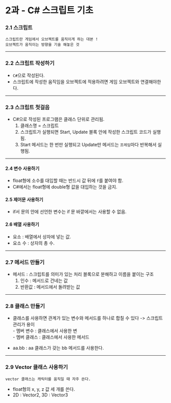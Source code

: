 # 2과 - C# 스크립트 기초

### 2.1 스크립트
  
    스크립트란 게임에서 오브젝트를 움직이게 하는 대본 !
    오브젝트가 움직이는 방향을 기술 해놓은 것

-----
### 2.2 스크립트 작성하기

- `C#`으로 작성된다.
- 스크립트에 작성한 움직임을 오브젝트에 적용하려면 게임 오브젝트와 연결해야한다.

-----
### 2.3 스크립트 첫걸음

- C#으로 작성된 프로그램은 클래스 단위로 관리됨.
  1. 클래스명 = 스크립트
  2. 스크립트가 실행되면 Start, Update 블록 안에 작성한 스크립트 코드가 실행됨.
  3. Start 메서드는 한 번만 실행되고 Update만 메서드는 `프레임`마다 반복해서 실행됨.
  
-----
#### 2.4 변수 사용하기

- float형에 소수를 대입할 때는 반드시 값 뒤에 `f`를 붙여야 함.
- C#에서는 float형에 double형 값을 대입하는 것을 금지.

#### 2.5 제어문 사용하기

- if서 문의 안에 선언한 변수는 if 문 바깥에서는 사용할 수 없음.

#### 2.6 배열 사용하기

- 요소 : 배열에서 상자에 넣는 값.
- 요소 수 : 상자의 총 수.

-----
### 2.7 메서드 만들기

- 메서드 : 스크립트를 의미가 있는 처리 블록으로 분해하고 이름을 붙이는 구조
   1. 인수 : 메서드로 건네는 값
  2. 반환값 : 메서드에서 돌려받는 값
  

-----
### 2.8 클래스 만들기

- 클래스를 사용하면 관계가 있는 변수와 메서드를 하나로 합칠 수 있다 -> 스크립트 관리가 용이
<br> - 멤버 변수 : 클래스에서 사용한 변
  <br> - 멤버 클래스 : 클래스에서 사용한 메서드
  
- aa.bb : aa 클래스가 갖는 bb 메서드를 사용한다.

-----
### 2.9 Vector 클래스 사용하기

    vector 클래스는 캐릭터를 움직일 때 자주 쓴다.

- float형의 x, y, z 값 세 개를 쓴다.
- 2D : Vector2, 3D : Vector3












